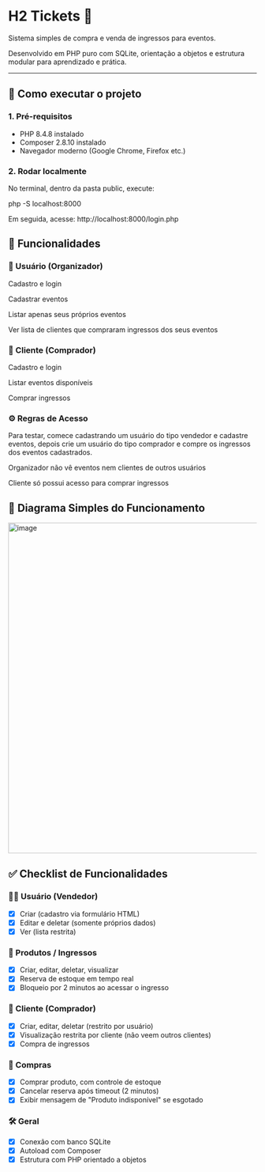 # H2 Tickets 🎫

Sistema simples de compra e venda de ingressos para eventos.

Desenvolvido em PHP puro com SQLite, orientação a objetos e estrutura modular para aprendizado e prática.

---

## 🚀 Como executar o projeto

### 1. Pré-requisitos

- PHP 8.4.8 instalado
- Composer 2.8.10 instalado
- Navegador moderno (Google Chrome, Firefox etc.)

### 2. Rodar localmente

No terminal, dentro da pasta public, execute:

php -S localhost:8000

Em seguida, acesse: http://localhost:8000/login.php

## 📌 Funcionalidades

### 👤 Usuário (Organizador)
 
 Cadastro e login

 Cadastrar eventos

 Listar apenas seus próprios eventos

 Ver lista de clientes que compraram ingressos dos seus eventos

### 👥 Cliente (Comprador)
 
 Cadastro e login

 Listar eventos disponíveis

 Comprar ingressos

### ⚙️ Regras de Acesso

Para testar, comece cadastrando um usuário do tipo vendedor e cadastre eventos, depois crie um usuário do tipo comprador e compre os ingressos dos eventos cadastrados.

Organizador não vê eventos nem clientes de outros usuários

Cliente só possui acesso para comprar ingressos

## 🧠 Diagrama Simples do Funcionamento

<img width="544" height="669" alt="image" src="https://github.com/user-attachments/assets/a91326e6-f16c-42a9-aa56-d46fc72d857c" />

## ✅ Checklist de Funcionalidades

### 🧑‍💼 Usuário (Vendedor)
- [x] Criar (cadastro via formulário HTML)
- [x] Editar e deletar (somente próprios dados)
- [x] Ver (lista restrita)

### 🎫 Produtos / Ingressos
- [x] Criar, editar, deletar, visualizar
- [x] Reserva de estoque em tempo real
- [x] Bloqueio por 2 minutos ao acessar o ingresso

### 🧍 Cliente (Comprador)
- [x] Criar, editar, deletar (restrito por usuário)
- [x] Visualização restrita por cliente (não veem outros clientes)
- [x] Compra de ingressos

### 🛒 Compras
- [x] Comprar produto, com controle de estoque
- [x] Cancelar reserva após timeout (2 minutos)
- [x] Exibir mensagem de "Produto indisponível" se esgotado

### 🛠️ Geral
- [x] Conexão com banco SQLite
- [x] Autoload com Composer
- [x] Estrutura com PHP orientado a objetos
